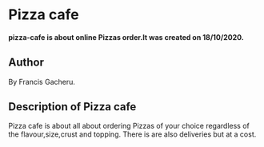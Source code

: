 # Pizza cafe
#### pizza-cafe is about online Pizzas order.It was created on 18/10/2020.
## Author
By  Francis Gacheru.
## Description of Pizza cafe
Pizza cafe is about all about ordering Pizzas of your choice regardless of the flavour,size,crust and topping. There is are also deliveries but at a cost.
 
<!-- ## project Set up Instructions
* Ctrl + alt + t to open the terminal
* now git clone https://github.com/FGacheru/Pizza-project
* cd portfolio
* you can use code . or atom . to open it.
## Known Bugs
## Technologies Used
* HTML5
* CSS
* Java Script
* Jquery
* Git and Github
## Support and contact details
I would like to give credit to my Technical mentor for the guidance he gave me towards the development of this web.
### License
* Licensed under the MIT license
Copyright (c) [2020] (Francis Gacheru) -->